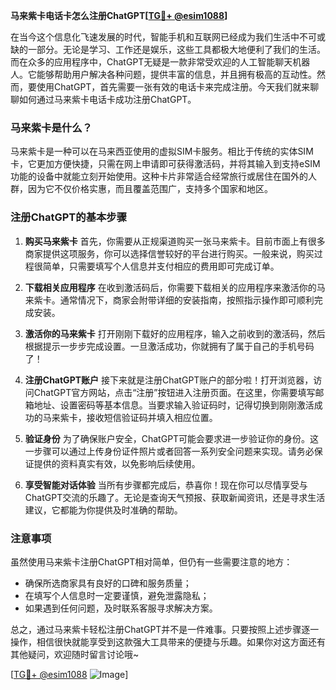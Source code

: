 **马来紫卡电话卡怎么注册ChatGPT[[TG💪+ @esim1088](https://t.me/s/esim1088)]**

在当今这个信息化飞速发展的时代，智能手机和互联网已经成为我们生活中不可或缺的一部分。无论是学习、工作还是娱乐，这些工具都极大地便利了我们的生活。而在众多的应用程序中，ChatGPT无疑是一款非常受欢迎的人工智能聊天机器人。它能够帮助用户解决各种问题，提供丰富的信息，并且拥有极高的互动性。然而，要使用ChatGPT，首先需要一张有效的电话卡来完成注册。今天我们就来聊聊如何通过马来紫卡电话卡成功注册ChatGPT。

### 马来紫卡是什么？

马来紫卡是一种可以在马来西亚使用的虚拟SIM卡服务。相比于传统的实体SIM卡，它更加方便快捷，只需在网上申请即可获得激活码，并将其输入到支持eSIM功能的设备中就能立刻开始使用。这种卡片非常适合经常旅行或居住在国外的人群，因为它不仅价格实惠，而且覆盖范围广，支持多个国家和地区。

### 注册ChatGPT的基本步骤

1. **购买马来紫卡**
   首先，你需要从正规渠道购买一张马来紫卡。目前市面上有很多商家提供这项服务，你可以选择信誉较好的平台进行购买。一般来说，购买过程很简单，只需要填写个人信息并支付相应的费用即可完成订单。

2. **下载相关应用程序**
   在收到激活码后，你需要下载相关的应用程序来激活你的马来紫卡。通常情况下，商家会附带详细的安装指南，按照指示操作即可顺利完成安装。

3. **激活你的马来紫卡**
   打开刚刚下载好的应用程序，输入之前收到的激活码，然后根据提示一步步完成设置。一旦激活成功，你就拥有了属于自己的手机号码了！

4. **注册ChatGPT账户**
   接下来就是注册ChatGPT账户的部分啦！打开浏览器，访问ChatGPT官方网站，点击“注册”按钮进入注册页面。在这里，你需要填写邮箱地址、设置密码等基本信息。当要求输入验证码时，记得切换到刚刚激活成功的马来紫卡，接收短信验证码并填入相应位置。

5. **验证身份**
   为了确保账户安全，ChatGPT可能会要求进一步验证你的身份。这一步骤可以通过上传身份证件照片或者回答一系列安全问题来实现。请务必保证提供的资料真实有效，以免影响后续使用。

6. **享受智能对话体验**
   当所有步骤都完成后，恭喜你！现在你可以尽情享受与ChatGPT交流的乐趣了。无论是查询天气预报、获取新闻资讯，还是寻求生活建议，它都能为你提供及时准确的帮助。

### 注意事项

虽然使用马来紫卡注册ChatGPT相对简单，但仍有一些需要注意的地方：
- 确保所选商家具有良好的口碑和服务质量；
- 在填写个人信息时一定要谨慎，避免泄露隐私；
- 如果遇到任何问题，及时联系客服寻求解决方案。

总之，通过马来紫卡轻松注册ChatGPT并不是一件难事。只要按照上述步骤逐一操作，相信很快就能享受到这款强大工具带来的便捷与乐趣。如果你对这方面还有其他疑问，欢迎随时留言讨论哦~

[[TG💪+ @esim1088](https://t.me/s/esim1088) ![Image](https://i.postimg.cc/4NQfJmqS/Snipaste-2025-05-13-00-14-12.png)]